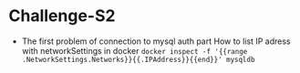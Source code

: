 # Challenge-S2

- The first problem of connection to mysql auth part
How to list IP adress  with networkSettings in docker 
`docker inspect -f '{{range .NetworkSettings.Networks}}{{.IPAddress}}{{end}}' mysqldb `
